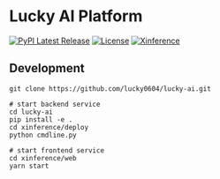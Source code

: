 
# Lucky AI Platform

[![PyPI Latest Release](https://img.shields.io/pypi/v/xinference.svg?style=for-the-badge)](https://pypi.org/project/xinference/)
[![License](https://img.shields.io/pypi/l/xinference.svg?style=for-the-badge)](https://github.com/xorbitsai/inference/blob/main/LICENSE)
[![Xinference](https://img.shields.io/badge/XInference-Latest-svg?style=for-the-badge)](https://github.com/xorbitsai/inference)

## Development
```shell
git clone https://github.com/lucky0604/lucky-ai.git

# start backend service
cd lucky-ai
pip install -e .
cd xinference/deploy
python cmdline.py

# start frontend service
cd xinference/web
yarn start
```